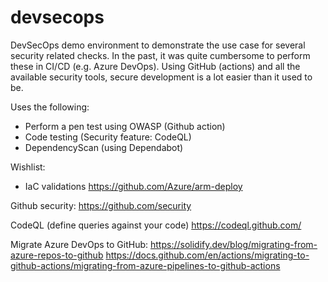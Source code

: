 # devsecops
DevSecOps demo environment to demonstrate the use case for several security related checks.
In the past, it was quite cumbersome to perform these in CI/CD (e.g. Azure DevOps). Using GitHub (actions) and all the available security tools, secure development is a lot easier than it used to be.

Uses the following:
- Perform a pen test using OWASP (Github action)
- Code testing (Security feature: CodeQL)
- DependencyScan (using Dependabot)

Wishlist:
- IaC validations
 https://github.com/Azure/arm-deploy

Github security:
https://github.com/security

CodeQL (define queries against your code)
https://codeql.github.com/


Migrate Azure DevOps to GitHub:
https://solidify.dev/blog/migrating-from-azure-repos-to-github
https://docs.github.com/en/actions/migrating-to-github-actions/migrating-from-azure-pipelines-to-github-actions
